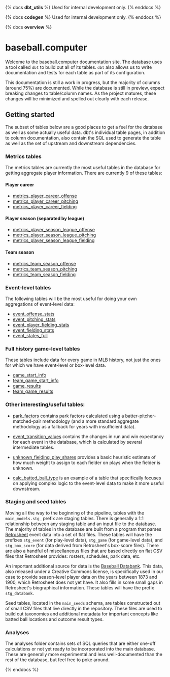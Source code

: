 {% docs __dbt_utils__ %}
Used for internal development only.
{% enddocs %}

{% docs __codegen__ %}
Used for internal development only.
{% enddocs %}

{% docs __overview__ %}
# baseball.computer

Welcome to the baseball.computer documentation site. The database uses a tool called `dbt` to build
out all of its tables. `dbt` also allows us to write documentation and tests for each table as part of its configuration.

This documentation is still a work in progress, but the majority of columns (around 75%) are documented. While the database
is still in preview, expect breaking changes to table/column names. As the project matures, these changes will be
minimized and spelled out clearly with each release.

## Getting started
The subset of tables below are a good places to get a feel for the database as well as some actually useful data.
dbt's individual table pages, in addition to column documentation, also contain the SQL used to generate the table
as well as the set of upstream and downstream dependencies.
### Metrics tables
The metrics tables are currently the most useful tables in the database for getting aggregate player information.
There are currently 9 of these tables:

#### Player career
- [metrics_player_career_offense](https://docs.baseball.computer/#!/model/model.baseball_computer.metrics_player_career_offense)
- [metrics_player_career_pitching](https://docs.baseball.computer/#!/model/model.baseball_computer.metrics_player_career_pitching)
- [metrics_player_career_fielding](https://docs.baseball.computer/#!/model/model.baseball_computer.metrics_player_career_fielding)
#### Player season (separated by league)
- [metrics_player_season_league_offense](https://docs.baseball.computer/#!/model/model.baseball_computer.metrics_player_season_league_offense)
- [metrics_player_season_league_pitching](https://docs.baseball.computer/#!/model/model.baseball_computer.metrics_player_season_league_pitching)
- [metrics_player_season_league_fielding](https://docs.baseball.computer/#!/model/model.baseball_computer.metrics_player_season_league_fielding)
#### Team season
- [metrics_team_season_offense](https://docs.baseball.computer/#!/model/model.baseball_computer.metrics_team_season_offense)
- [metrics_team_season_pitching](https://docs.baseball.computer/#!/model/model.baseball_computer.metrics_team_season_pitching)
- [metrics_team_season_fielding](https://docs.baseball.computer/#!/model/model.baseball_computer.metrics_team_season_fielding)

### Event-level tables
The following tables will be the most useful for doing your own aggregations of event-level data:
- [event_offense_stats](https://docs.baseball.computer/#!/model/model.baseball_computer.event_offense_stats)
- [event_pitching_stats](https://docs.baseball.computer/#!/model/model.baseball_computer.event_pitching_stats)
- [event_player_fielding_stats](https://docs.baseball.computer/#!/model/model.baseball_computer.event_player_fielding_stats)
- [event_fielding_stats](https://docs.baseball.computer/#!/model/model.baseball_computer.event_fielding_stats)
- [event_states_full](https://docs.baseball.computer/#!/model/model.baseball_computer.event_states_full)

### Full history game-level tables
These tables include data for every game in MLB history, not just the ones for which we have event-level or box-level data.
- [game_start_info](https://docs.baseball.computer/#!/model/model.baseball_computer.game_start_info)
- [team_game_start_info](https://docs.baseball.computer/#!/model/model.baseball_computer.team_game_start_info)
- [game_results](https://docs.baseball.computer/#!/model/model.baseball_computer.game_results)
- [team_game_results](https://docs.baseball.computer/#!/model/model.baseball_computer.team_game_results)

### Other interesting/useful tables:
- [park_factors](https://docs.baseball.computer/#!/model/model.baseball_computer.park_factors) contains park factors calculated 
using a batter-pitcher-matched-pair methodology (and a more standard aggregate methodology as a fallback for years with insufficient data).

- [event_transition_values](https://docs.baseball.computer/#!/model/model.baseball_computer.event_transition_values) contains
the changes in run and win expectancy for each event in the database, which is calculated by several intermediate tables.

- [unknown_fielding_play_shares](https://docs.baseball.computer/#!/model/model.baseball_computer.unknown_fielding_play_shares) provides
a basic heuristic estimate of how much weight to assign to each fielder on plays when the fielder is unknown.

- [calc_batted_ball_type](https://docs.baseball.computer/#!/model/model.baseball_computer.calc_batted_ball_type) is an
example of a table that specifically focuses on applying complex logic to the event-level data to make it more useful downstream.

### Staging and seed tables
Moving all the way to the beginning of the pipeline, tables with the `main_models.stg_` prefix are staging tables. There is generally a 1:1 relationship between any staging table and an input
file to the database. The majority of tables in the database are built from a program that parses [Retrosheet](https://www.retrosheet.org/) event
data into a set of flat files. These tables will have the prefixes `stg_event` (for play-level data), `stg_game` (for game-level data),
and `stg_box_score` (for data derived from Retrosheet's box-score files). There are also a handful of miscellaneous files that are
based directly on flat CSV files that Retrosheet provides: rosters, schedules, park data, etc.

An important additional source for data is the [Baseball Databank](http://seanlahman.com/download-baseball-database/). This data,
also released under a Creative Commons license, is specifically used in our case to provide season-level player data on the years between 1873 and 1900,
which Retrosheet does not yet have. It also fills in some small gaps in Retrosheet's biographical information. These tables will have the prefix `stg_databank`.

Seed tables, located in the `main_seeds` schema, are tables constructed out of small CSV files that live directly in the repository.
These files are used to build out taxonomies and additional metadata for important concepts like batted ball locations and outcome result types.

### Analyses
The analyses folder contains sets of SQL queries that are either one-off calculations or not yet ready to be incorporated into the main
database. These are generally more experimental and less well-documented than the rest of the database, but feel free to poke around.

{% enddocs %}

